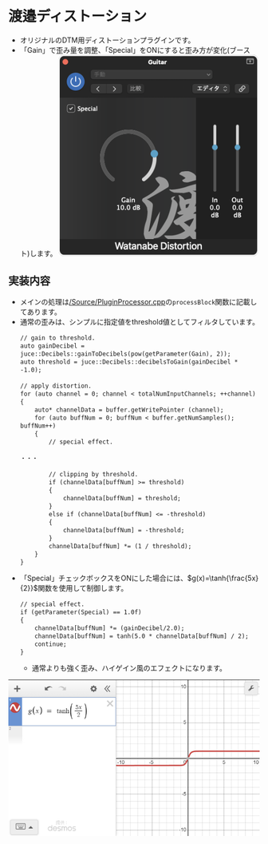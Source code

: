# 渡邉ディストーション
* オリジナルのDTM用ディストーションプラグインです。
* 「Gain」で歪み量を調整、「Special」をONにすると歪み方が変化(ブースト)します。
  <img width=400 src="ReadMeContents/watanabe_distortion.png"/>

## 実装内容

* メインの処理は<a href="Source/PluginProcessor.cpp">/Source/PluginProcessor.cpp</a>の<code>processBlock</code>関数に記載してあります。
* 通常の歪みは、シンプルに指定値をthreshold値としてフィルタしています。
  ```
  // gain to threshold.
  auto gainDecibel = juce::Decibels::gainToDecibels(pow(getParameter(Gain), 2));
  auto threshold = juce::Decibels::decibelsToGain(gainDecibel * -1.0);
  
  // apply distortion.
  for (auto channel = 0; channel < totalNumInputChannels; ++channel)
  {
      auto* channelData = buffer.getWritePointer (channel);
      for (auto buffNum = 0; buffNum < buffer.getNumSamples(); buffNum++)
      {
          // special effect.
  
  ・・・
  
          // clipping by threshold.
          if (channelData[buffNum] >= threshold)
          {
              channelData[buffNum] = threshold;
          }
          else if (channelData[buffNum] <= -threshold)
          {
              channelData[buffNum] = -threshold;
          }
          channelData[buffNum] *= (1 / threshold);
      }
  }
  ```
* 「Special」チェックボックスをONにした場合には、$`g(x)=\tanh{\frac{5x}{2}}`$関数を使用して制御します。
    ```
    // special effect.
    if (getParameter(Special) == 1.0f)
    {
        channelData[buffNum] *= (gainDecibel/2.0);
        channelData[buffNum] = tanh(5.0 * channelData[buffNum] / 2);
        continue;
    }
    ```
  * 通常よりも強く歪み、ハイゲイン風のエフェクトになります。
<img width=600 src="ReadMeContents/distortion_func.png"/>
